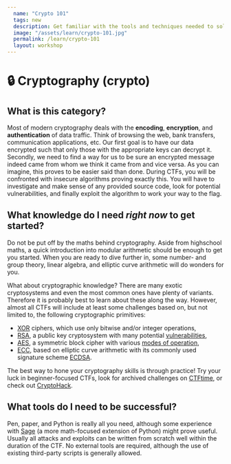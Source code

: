 ```yaml
---
  name: "Crypto 101"
  tags: new
  description: Get familiar with the tools and techniques needed to solve basic crypto challenges
  image: "/assets/learn/crypto-101.jpg"
  permalink: /learn/crypto-101
  layout: workshop
---
```



# 🔒 Cryptography (crypto)

## What is this category?

Most of modern cryptography deals with the **encoding**, **encryption**, and **authentication** of data traffic. Think of browsing the web, bank transfers, communication applications, etc. Our first goal is to have our data encrypted such that only those with the appropriate keys can decrypt it. Secondly, we need to find a way for us to be sure an encrypted message indeed came from whom we think it came from and vice versa. As you can imagine, this proves to be easier said than done. During CTFs, you will be confronted with insecure algorithms proving exactly this. You will have to investigate and make sense of any provided source code, look for potential vulnerabilities, and finally exploit the algorithm to work your way to the flag.

## What knowledge do I need _right now_ to get started?

Do not be put off by the maths behind cryptography. Aside from highschool maths, a quick introduction into modular arithmetic should be enough to get you started. When you are ready to dive further in, some number- and group theory, linear algebra, and elliptic curve arithmetic will do wonders for you.

What about cryptographic knowledge? There are many exotic cryptosystems and even the most common ones have plenty of variants. Therefore it is probably best to learn about these along the way. However, almost all CTFs will include at least some challenges based on, but not limited to, the following cryptographic primitives:

- [XOR](https://ctf101.org/cryptography/what-is-xor/) ciphers, which use only bitwise and/or integer operations,
- [RSA](https://blog.sigmaprime.io/introduction-to-rsa.html), a public key cryptosystem with many potential [vulnerabilities](https://crypto.stanford.edu/~dabo/papers/RSA-survey.pdf),
- [AES](https://www.youtube.com/watch?v=O4xNJsjtN6E), a symmetric block cipher with various [modes of operation](https://en.wikipedia.org/wiki/Block_cipher_mode_of_operation),
- [ECC](https://andrea.corbellini.name/2015/05/17/elliptic-curve-cryptography-a-gentle-introduction/), based on elliptic curve arithmetic with its commonly used signature scheme [ECDSA](https://en.wikipedia.org/wiki/Elliptic_Curve_Digital_Signature_Algorithm).

The best way to hone your cryptography skills is through practice! Try your luck in beginner-focused CTFs, look for archived challenges on [CTFtime](https://ctftime.org), or check out [CryptoHack](https://cryptohack.org).

## What tools do I need to be successful?

Pen, paper, and Python is really all you need, although some experience with [Sage](https://doc.sagemath.org/html/en/tutorial/introduction.html) (a more math-focused extension of Python) might prove useful. Usually all attacks and exploits can be written from scratch well within the duration of the CTF. No external tools are required, although the use of existing third-party scripts is generally allowed.
